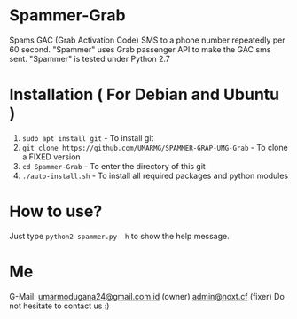 # Spammer-Grab
Spams GAC (Grab Activation Code) SMS to a phone number repeatedly per 60 second. "Spammer" uses Grab passenger API to make the GAC sms sent. "Spammer" is tested under Python 2.7

# Installation ( For Debian and Ubuntu )
1. `sudo apt install git` - To install git
2. `git clone https://github.com/UMARMG/SPAMMER-GRAP-UMG-Grab` - To clone a FIXED version
3. `cd Spammer-Grab` - To enter the directory of this git
4. `./auto-install.sh` - To install all required packages and python modules

# How to use?
Just type `python2 spammer.py -h` to show the help message.

# Me
G-Mail:
umarmodugana24@gmail.com.id (owner)
admin@noxt.cf (fixer)
Do not hesitate to contact us :)